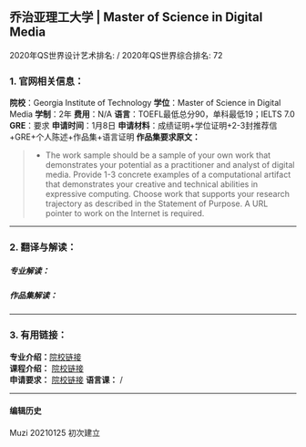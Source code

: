 ## 乔治亚理工大学 | Master of Science in Digital Media

2020年QS世界设计艺术排名: /
2020年QS世界综合排名: 72

### 1. 官网相关信息：

**院校**：Georgia Institute of Technology
**学位**：Master of Science in Digital Media
**学制**：2年
**费用**：N/A
**语言**：TOEFL最低总分90，单科最低19；IELTS 7.0
**GRE**：要求
**申请时间**：1月8日
**申请材料**：成绩证明+学位证明+2-3封推荐信+GRE+个人陈述+作品集+语言证明
**作品集要求原文：**

> - The work sample should be a sample of your own work that demonstrates your potential as a practitioner and analyst of digital media. Provide 1-3 concrete examples of a computational artifact that demonstrates your creative and technical abilities in expressive computing. Choose work that supports your research trajectory as described in the Statement of Purpose. A URL pointer to work on the Internet is required.


---

### 2. 翻译与解读：

##### 专业解读：



##### 作品集解读：



---

### 3. 有用链接：

**专业介绍：**[院校链接](http://catalog.gatech.edu/programs/digital-media-ms/)  
**课程介绍：** [院校链接](http://catalog.gatech.edu/programs/digital-media-ms/#requirementstext)  
**申请要求：** [院校链接](https://dm.lmc.gatech.edu/admissions/application/ms-applicants/)
**语言课：** /

---


#### 编辑历史
Muzi 20210125 初次建立
